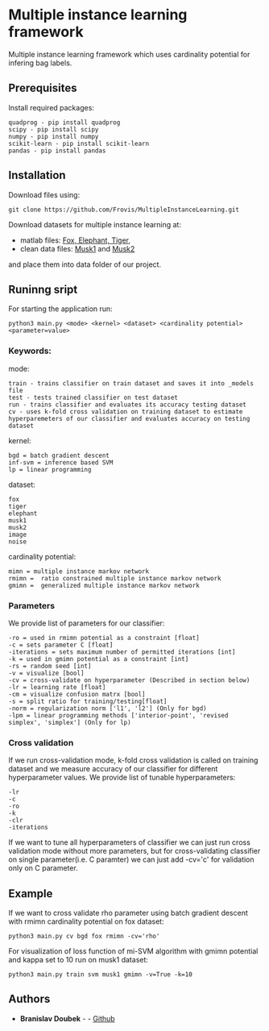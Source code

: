 # Multiple instance learning framework

Multiple instance learning framework which uses cardinality potential for infering bag labels.

## Prerequisites
Install required packages:
```
quadprog - pip install quadprog
scipy - pip install scipy
numpy - pip install numpy
scikit-learn - pip install scikit-learn
pandas - pip install pandas
```
## Installation
Download files using:
```
git clone https://github.com/Frovis/MultipleInstanceLearning.git
```
Download datasets for multiple instance learning at:
* matlab files: [Fox, Elephant, Tiger](http://www.cs.columbia.edu/~andrews/mil/datasets.html), 
* clean data files: [Musk1](https://archive.ics.uci.edu/ml/datasets/Musk+(Version+1)) and [Musk2](https://archive.ics.uci.edu/ml/datasets/Musk+(Version+2))

and place them into data folder of our project.
## Runinng sript
For starting the application run: 
```
python3 main.py <mode> <kernel> <dataset> <cardinality potential> <parameter=value>
```
### Keywords:
mode:
```
train - trains classifier on train dataset and saves it into _models file
test - tests trained classifier on test dataset
run - trains classifier and evaluates its accuracy testing dataset
cv - uses k-fold cross validation on training dataset to estimate hyperparemeters of our classifier and evaluates accuracy on testing dataset
```

kernel:
```
bgd = batch gradient descent
inf-svm = inference based SVM
lp = linear programming
```
dataset:
```
fox
tiger
elephant
musk1
musk2
image
noise
```
cardinality potential:
```
mimn = multiple instance markov network
rmimn =  ratio constrained multiple instance markov network
gmimn =  generalized multiple instance markov network
```
### Parameters
We provide list of parameters for our classifier:
```
-ro = used in rmimn potential as a constraint [float]
-c = sets parameter C [float]
-iterations = sets maximum number of permitted iterations [int]
-k = used in gmimn potential as a constraint [int]
-rs = random seed [int]
-v = visualize [bool]
-cv = cross-validate on hyperparameter (Described in section below)
-lr = learning rate [float]
-cm = visualize confusion matrx [bool]
-s = split ratio for training/testing[float]
-norm = regularization norm ['l1', 'l2'] (Only for bgd)
-lpm = linear programming methods ['interior-point', 'revised simplex', 'simplex'] (Only for lp)
```
### Cross validation
If we run cross-validation mode, k-fold cross validation is called on training dataset and we measure accuracy of our classifier for different hyperparameter values. We provide list of tunable hyperparameters:
```
-lr
-c
-ro
-k
-clr
-iterations
```
If we want to tune all hyperparameters of classifier we can just run cross validation mode without more parameters, but for cross-validating classifier on single parameter(i.e. C paramter) we can just add -cv='c' for validation only on C parameter.
## Example
If we want to cross validate rho parameter using batch gradient descent with rmimn cardinality potential on fox dataset:
```
python3 main.py cv bgd fox rmimn -cv='rho'
```
For visualization of loss function of mi-SVM algorithm with gmimn potential and kappa set to 10 run on musk1 dataset:
```
python3 main.py train svm musk1 gmimn -v=True -k=10
```


## Authors

* **Branislav Doubek** -  - [Github](https://github.com/branislav-doubek)
